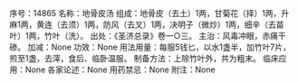 序号：14865
名称：地骨皮汤
组成：地骨皮（去土）1两，甘菊花（择）1两，升麻1两，黄连（去须）1两，防风（去叉）1两，决明子（微炒）1两，细辛（去苗叶）1两，竹叶（洗）。
出处：《圣济总录》卷一○三。
主治：风毒冲眼，赤痛干碜。
加减：None
功效：None
用法用量：每服5钱匕，以水1盏半，加竹叶7片，煎至1盏，去滓，食后、临卧温服。
制备方法：上除竹叶外，共为粗末。
临床应用：None
各家论述：None
用药禁忌：None
附注：None
